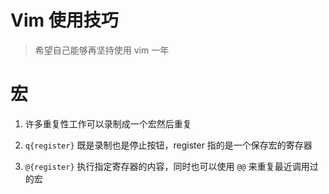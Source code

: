 # Vim 使用技巧

> 希望自己能够再坚持使用 vim 一年

# 宏

1. 许多重复性工作可以录制成一个宏然后重复

2. `q{register}` 既是录制也是停止按钮，register 指的是一个保存宏的寄存器

3. `@{register}` 执行指定寄存器的内容，同时也可以使用 `@@` 来重复最近调用过的宏




